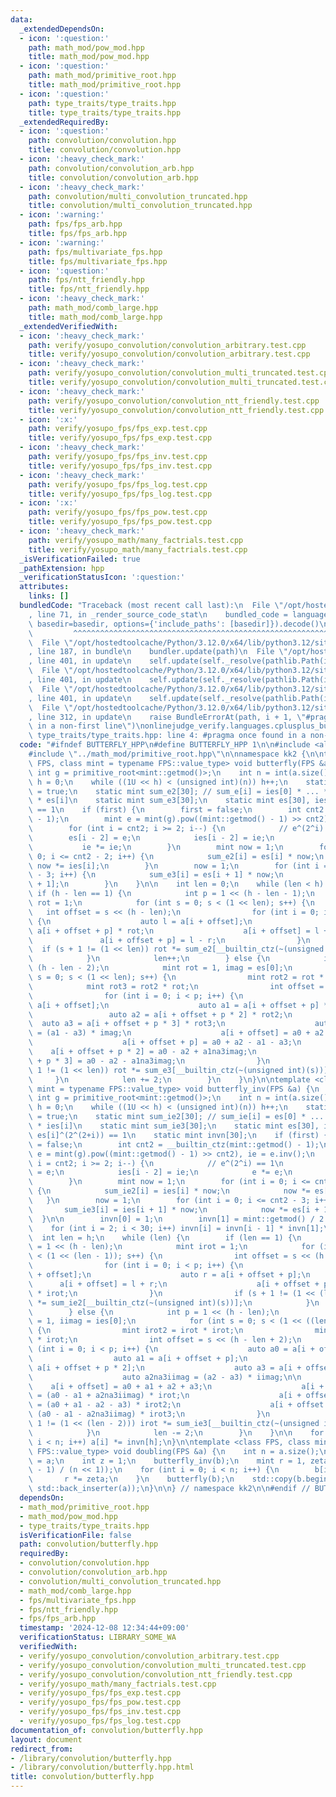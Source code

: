 ```yaml
---
data:
  _extendedDependsOn:
  - icon: ':question:'
    path: math_mod/pow_mod.hpp
    title: math_mod/pow_mod.hpp
  - icon: ':question:'
    path: math_mod/primitive_root.hpp
    title: math_mod/primitive_root.hpp
  - icon: ':question:'
    path: type_traits/type_traits.hpp
    title: type_traits/type_traits.hpp
  _extendedRequiredBy:
  - icon: ':question:'
    path: convolution/convolution.hpp
    title: convolution/convolution.hpp
  - icon: ':heavy_check_mark:'
    path: convolution/convolution_arb.hpp
    title: convolution/convolution_arb.hpp
  - icon: ':heavy_check_mark:'
    path: convolution/multi_convolution_truncated.hpp
    title: convolution/multi_convolution_truncated.hpp
  - icon: ':warning:'
    path: fps/fps_arb.hpp
    title: fps/fps_arb.hpp
  - icon: ':warning:'
    path: fps/multivariate_fps.hpp
    title: fps/multivariate_fps.hpp
  - icon: ':question:'
    path: fps/ntt_friendly.hpp
    title: fps/ntt_friendly.hpp
  - icon: ':heavy_check_mark:'
    path: math_mod/comb_large.hpp
    title: math_mod/comb_large.hpp
  _extendedVerifiedWith:
  - icon: ':heavy_check_mark:'
    path: verify/yosupo_convolution/convolution_arbitrary.test.cpp
    title: verify/yosupo_convolution/convolution_arbitrary.test.cpp
  - icon: ':heavy_check_mark:'
    path: verify/yosupo_convolution/convolution_multi_truncated.test.cpp
    title: verify/yosupo_convolution/convolution_multi_truncated.test.cpp
  - icon: ':heavy_check_mark:'
    path: verify/yosupo_convolution/convolution_ntt_friendly.test.cpp
    title: verify/yosupo_convolution/convolution_ntt_friendly.test.cpp
  - icon: ':x:'
    path: verify/yosupo_fps/fps_exp.test.cpp
    title: verify/yosupo_fps/fps_exp.test.cpp
  - icon: ':heavy_check_mark:'
    path: verify/yosupo_fps/fps_inv.test.cpp
    title: verify/yosupo_fps/fps_inv.test.cpp
  - icon: ':heavy_check_mark:'
    path: verify/yosupo_fps/fps_log.test.cpp
    title: verify/yosupo_fps/fps_log.test.cpp
  - icon: ':x:'
    path: verify/yosupo_fps/fps_pow.test.cpp
    title: verify/yosupo_fps/fps_pow.test.cpp
  - icon: ':heavy_check_mark:'
    path: verify/yosupo_math/many_factrials.test.cpp
    title: verify/yosupo_math/many_factrials.test.cpp
  _isVerificationFailed: true
  _pathExtension: hpp
  _verificationStatusIcon: ':question:'
  attributes:
    links: []
  bundledCode: "Traceback (most recent call last):\n  File \"/opt/hostedtoolcache/Python/3.12.0/x64/lib/python3.12/site-packages/onlinejudge_verify/documentation/build.py\"\
    , line 71, in _render_source_code_stat\n    bundled_code = language.bundle(stat.path,\
    \ basedir=basedir, options={'include_paths': [basedir]}).decode()\n          \
    \         ^^^^^^^^^^^^^^^^^^^^^^^^^^^^^^^^^^^^^^^^^^^^^^^^^^^^^^^^^^^^^^^^^^^^^^^^^^^^^^^^^\n\
    \  File \"/opt/hostedtoolcache/Python/3.12.0/x64/lib/python3.12/site-packages/onlinejudge_verify/languages/cplusplus.py\"\
    , line 187, in bundle\n    bundler.update(path)\n  File \"/opt/hostedtoolcache/Python/3.12.0/x64/lib/python3.12/site-packages/onlinejudge_verify/languages/cplusplus_bundle.py\"\
    , line 401, in update\n    self.update(self._resolve(pathlib.Path(included), included_from=path))\n\
    \  File \"/opt/hostedtoolcache/Python/3.12.0/x64/lib/python3.12/site-packages/onlinejudge_verify/languages/cplusplus_bundle.py\"\
    , line 401, in update\n    self.update(self._resolve(pathlib.Path(included), included_from=path))\n\
    \  File \"/opt/hostedtoolcache/Python/3.12.0/x64/lib/python3.12/site-packages/onlinejudge_verify/languages/cplusplus_bundle.py\"\
    , line 401, in update\n    self.update(self._resolve(pathlib.Path(included), included_from=path))\n\
    \  File \"/opt/hostedtoolcache/Python/3.12.0/x64/lib/python3.12/site-packages/onlinejudge_verify/languages/cplusplus_bundle.py\"\
    , line 312, in update\n    raise BundleErrorAt(path, i + 1, \"#pragma once found\
    \ in a non-first line\")\nonlinejudge_verify.languages.cplusplus_bundle.BundleErrorAt:\
    \ type_traits/type_traits.hpp: line 4: #pragma once found in a non-first line\n"
  code: "#ifndef BUTTERFLY_HPP\n#define BUTTERFLY_HPP 1\n\n#include <algorithm>\n\n\
    #include \"../math_mod/primitive_root.hpp\"\n\nnamespace kk2 {\n\ntemplate <class\
    \ FPS, class mint = typename FPS::value_type> void butterfly(FPS &a) {\n    static\
    \ int g = primitive_root<mint::getmod()>;\n    int n = int(a.size());\n    int\
    \ h = 0;\n    while ((1U << h) < (unsigned int)(n)) h++;\n    static bool first\
    \ = true;\n    static mint sum_e2[30]; // sum_e[i] = ies[0] * ... * ies[i - 1]\
    \ * es[i]\n    static mint sum_e3[30];\n    static mint es[30], ies[30]; // es[i]^(2^(2+i))\
    \ == 1\n    if (first) {\n        first = false;\n        int cnt2 = __builtin_ctz(mint::getmod()\
    \ - 1);\n        mint e = mint(g).pow((mint::getmod() - 1) >> cnt2), ie = e.inv();\n\
    \        for (int i = cnt2; i >= 2; i--) {\n            // e^(2^i) == 1\n    \
    \        es[i - 2] = e;\n            ies[i - 2] = ie;\n            e *= e;\n \
    \           ie *= ie;\n        }\n        mint now = 1;\n        for (int i =\
    \ 0; i <= cnt2 - 2; i++) {\n            sum_e2[i] = es[i] * now;\n           \
    \ now *= ies[i];\n        }\n        now = 1;\n        for (int i = 0; i <= cnt2\
    \ - 3; i++) {\n            sum_e3[i] = es[i + 1] * now;\n            now *= ies[i\
    \ + 1];\n        }\n    }\n\n    int len = 0;\n    while (len < h) {\n       \
    \ if (h - len == 1) {\n            int p = 1 << (h - len - 1);\n            mint\
    \ rot = 1;\n            for (int s = 0; s < (1 << len); s++) {\n             \
    \   int offset = s << (h - len);\n                for (int i = 0; i < p; i++)\
    \ {\n                    auto l = a[i + offset];\n                    auto r =\
    \ a[i + offset + p] * rot;\n                    a[i + offset] = l + r;\n     \
    \               a[i + offset + p] = l - r;\n                }\n              \
    \  if (s + 1 != (1 << len)) rot *= sum_e2[__builtin_ctz(~(unsigned int)(s))];\n\
    \            }\n            len++;\n        } else {\n            int p = 1 <<\
    \ (h - len - 2);\n            mint rot = 1, imag = es[0];\n            for (int\
    \ s = 0; s < (1 << len); s++) {\n                mint rot2 = rot * rot;\n    \
    \            mint rot3 = rot2 * rot;\n                int offset = s << (h - len);\n\
    \                for (int i = 0; i < p; i++) {\n                    auto a0 =\
    \ a[i + offset];\n                    auto a1 = a[i + offset + p] * rot;\n   \
    \                 auto a2 = a[i + offset + p * 2] * rot2;\n                  \
    \  auto a3 = a[i + offset + p * 3] * rot3;\n                    auto a1na3imag\
    \ = (a1 - a3) * imag;\n                    a[i + offset] = a0 + a2 + a1 + a3;\n\
    \                    a[i + offset + p] = a0 + a2 - a1 - a3;\n                \
    \    a[i + offset + p * 2] = a0 - a2 + a1na3imag;\n                    a[i + offset\
    \ + p * 3] = a0 - a2 - a1na3imag;\n                }\n                if (s +\
    \ 1 != (1 << len)) rot *= sum_e3[__builtin_ctz(~(unsigned int)(s))];\n       \
    \     }\n            len += 2;\n        }\n    }\n}\n\ntemplate <class FPS, class\
    \ mint = typename FPS::value_type> void butterfly_inv(FPS &a) {\n    static constexpr\
    \ int g = primitive_root<mint::getmod()>;\n    int n = int(a.size());\n    int\
    \ h = 0;\n    while ((1U << h) < (unsigned int)(n)) h++;\n    static bool first\
    \ = true;\n    static mint sum_ie2[30]; // sum_ie[i] = es[0] * ... * es[i - 1]\
    \ * ies[i]\n    static mint sum_ie3[30];\n    static mint es[30], ies[30]; //\
    \ es[i]^(2^(2+i)) == 1\n    static mint invn[30];\n    if (first) {\n        first\
    \ = false;\n        int cnt2 = __builtin_ctz(mint::getmod() - 1);\n        mint\
    \ e = mint(g).pow((mint::getmod() - 1) >> cnt2), ie = e.inv();\n        for (int\
    \ i = cnt2; i >= 2; i--) {\n            // e^(2^i) == 1\n            es[i - 2]\
    \ = e;\n            ies[i - 2] = ie;\n            e *= e;\n            ie *= ie;\n\
    \        }\n        mint now = 1;\n        for (int i = 0; i <= cnt2 - 2; i++)\
    \ {\n            sum_ie2[i] = ies[i] * now;\n            now *= es[i];\n     \
    \   }\n        now = 1;\n        for (int i = 0; i <= cnt2 - 3; i++) {\n     \
    \       sum_ie3[i] = ies[i + 1] * now;\n            now *= es[i + 1];\n      \
    \  }\n\n        invn[0] = 1;\n        invn[1] = mint::getmod() / 2 + 1;\n    \
    \    for (int i = 2; i < 30; i++) invn[i] = invn[i - 1] * invn[1];\n    }\n  \
    \  int len = h;\n    while (len) {\n        if (len == 1) {\n            int p\
    \ = 1 << (h - len);\n            mint irot = 1;\n            for (int s = 0; s\
    \ < (1 << (len - 1)); s++) {\n                int offset = s << (h - len + 1);\n\
    \                for (int i = 0; i < p; i++) {\n                    auto l = a[i\
    \ + offset];\n                    auto r = a[i + offset + p];\n              \
    \      a[i + offset] = l + r;\n                    a[i + offset + p] = (l - r)\
    \ * irot;\n                }\n                if (s + 1 != (1 << (len - 1))) irot\
    \ *= sum_ie2[__builtin_ctz(~(unsigned int)(s))];\n            }\n            len--;\n\
    \        } else {\n            int p = 1 << (h - len);\n            mint irot\
    \ = 1, iimag = ies[0];\n            for (int s = 0; s < (1 << ((len - 2))); s++)\
    \ {\n                mint irot2 = irot * irot;\n                mint irot3 = irot2\
    \ * irot;\n                int offset = s << (h - len + 2);\n                for\
    \ (int i = 0; i < p; i++) {\n                    auto a0 = a[i + offset];\n  \
    \                  auto a1 = a[i + offset + p];\n                    auto a2 =\
    \ a[i + offset + p * 2];\n                    auto a3 = a[i + offset + p * 3];\n\
    \                    auto a2na3iimag = (a2 - a3) * iimag;\n\n                \
    \    a[i + offset] = a0 + a1 + a2 + a3;\n                    a[i + offset + p]\
    \ = (a0 - a1 + a2na3iimag) * irot;\n                    a[i + offset + p * 2]\
    \ = (a0 + a1 - a2 - a3) * irot2;\n                    a[i + offset + p * 3] =\
    \ (a0 - a1 - a2na3iimag) * irot3;\n                }\n                if (s +\
    \ 1 != (1 << (len - 2))) irot *= sum_ie3[__builtin_ctz(~(unsigned int)(s))];\n\
    \            }\n            len -= 2;\n        }\n    }\n\n    for (int i = 0;\
    \ i < n; i++) a[i] *= invn[h];\n}\n\ntemplate <class FPS, class mint = typename\
    \ FPS::value_type> void doubling(FPS &a) {\n    int n = a.size();\n    auto b\
    \ = a;\n    int z = 1;\n    butterfly_inv(b);\n    mint r = 1, zeta = mint(primitive_root<mint::getmod()>).pow((mint::getmod()\
    \ - 1) / (n << 1));\n    for (int i = 0; i < n; i++) {\n        b[i] *= r;\n \
    \       r *= zeta;\n    }\n    butterfly(b);\n    std::copy(b.begin(), b.end(),\
    \ std::back_inserter(a));\n}\n\n} // namespace kk2\n\n#endif // BUTTERFLY_HPP\n"
  dependsOn:
  - math_mod/primitive_root.hpp
  - math_mod/pow_mod.hpp
  - type_traits/type_traits.hpp
  isVerificationFile: false
  path: convolution/butterfly.hpp
  requiredBy:
  - convolution/convolution.hpp
  - convolution/convolution_arb.hpp
  - convolution/multi_convolution_truncated.hpp
  - math_mod/comb_large.hpp
  - fps/multivariate_fps.hpp
  - fps/ntt_friendly.hpp
  - fps/fps_arb.hpp
  timestamp: '2024-12-08 12:34:44+09:00'
  verificationStatus: LIBRARY_SOME_WA
  verifiedWith:
  - verify/yosupo_convolution/convolution_arbitrary.test.cpp
  - verify/yosupo_convolution/convolution_multi_truncated.test.cpp
  - verify/yosupo_convolution/convolution_ntt_friendly.test.cpp
  - verify/yosupo_math/many_factrials.test.cpp
  - verify/yosupo_fps/fps_exp.test.cpp
  - verify/yosupo_fps/fps_pow.test.cpp
  - verify/yosupo_fps/fps_inv.test.cpp
  - verify/yosupo_fps/fps_log.test.cpp
documentation_of: convolution/butterfly.hpp
layout: document
redirect_from:
- /library/convolution/butterfly.hpp
- /library/convolution/butterfly.hpp.html
title: convolution/butterfly.hpp
---
```

